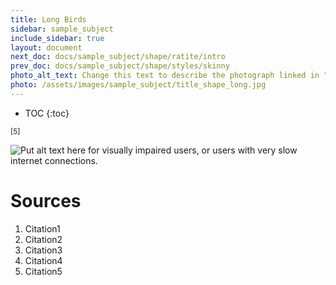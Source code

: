 ```yaml
---
title: Long Birds
sidebar: sample_subject
include_sidebar: true
layout: document
next_doc: docs/sample_subject/shape/ratite/intro
prev_doc: docs/sample_subject/shape/styles/skinny
photo_alt_text: Change this text to describe the photograph linked in "photo".
photo: /assets/images/sample_subject/title_shape_long.jpg
---
```


* TOC
{:toc}

<sup>[5]</sup>

<img src="/template-information-site/assets/images/sample_subject/bird6.jpg" alt="Put alt text here for visually impaired users, or users with very slow internet connections."/>

# Sources

1. Citation1
2. Citation2
3. Citation3
4. Citation4
5. Citation5
